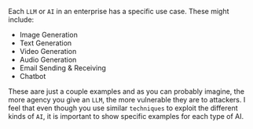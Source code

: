 Each `LLM` or `AI` in an enterprise has a specific use case. These might include:

- Image Generation
- Text Generation
- Video Generation
- Audio Generation
- Email Sending & Receiving
- Chatbot

These aare just a couple examples and as you can probably imagine, the more agency you give an `LLM`, the more vulnerable they are to attackers. I feel that even though you use similar `techniques` to exploit the different kinds of `AI`, it is important to show specific examples for each type of AI.
